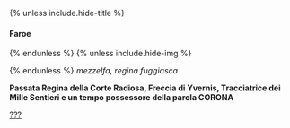 {% unless include.hide-title %}
#### Faroe

{% endunless %}
{% unless include.hide-img %}

{% endunless %}
*mezzelfa, regina fuggiasca*

**Passata Regina della Corte Radiosa, Freccia di Yvernis, Tracciatrice dei Mille Sentieri e un tempo possessore della parola <span class="incarnate-word">CORONA</span>**

[???](/star/mainquest#faroe)